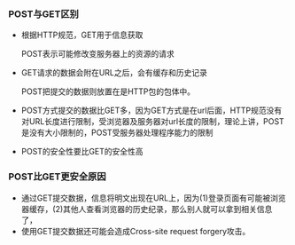 ### POST与GET区别
- 根据HTTP规范，GET用于信息获取

  POST表示可能修改变服务器上的资源的请求
- GET请求的数据会附在URL之后，会有缓存和历史记录

  POST把提交的数据则放置在是HTTP包的包体中。
- POST方式提交的数据比GET多，因为GET方式是在url后面，HTTP规范没有对URL长度进行限制，受浏览器及服务器对url长度的限制，理论上讲，POST是没有大小限制的，POST受服务器处理程序能力的限制

- POST的安全性要比GET的安全性高



### POST比GET更安全原因

- 通过GET提交数据，信息将明文出现在URL上，因为(1)登录页面有可能被浏览器缓存，(2)其他人查看浏览器的历史纪录，那么别人就可以拿到相关信息了，
- 使用GET提交数据还可能会造成Cross-site request forgery攻击。

